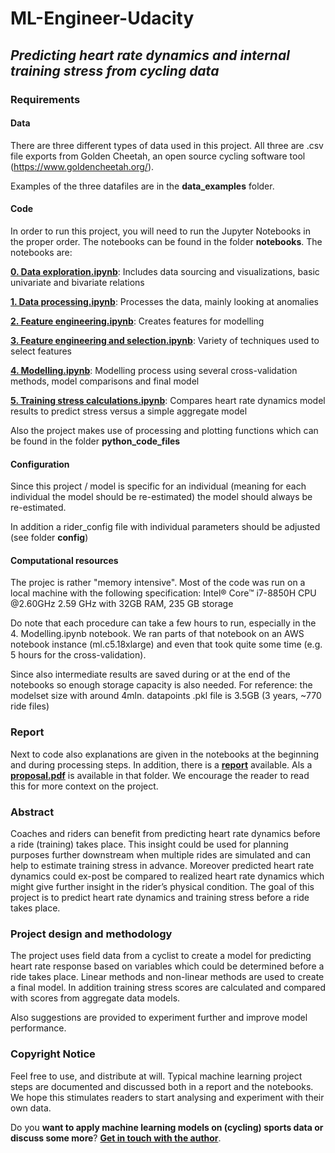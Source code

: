 # ML-Engineer-Udacity

## _Predicting heart rate dynamics and internal training stress from cycling data_

### Requirements

#### Data

There are three different types of data used in this project. All three are .csv file exports from Golden Cheetah, an open source cycling software tool (https://www.goldencheetah.org/).

Examples of the three datafiles are in the **data_examples** folder. 

#### Code

In order to run this project, you will need to run the Jupyter Notebooks in the proper order. The notebooks can be found in the folder **notebooks**. The notebooks are:

[**0. Data exploration.ipynb**](https://github.com/RuudVelo/ML-Engineer-Udacity/blob/main/notebooks/0.%20Data%20exploration.ipynb): Includes data sourcing and visualizations, basic univariate and bivariate relations

[**1. Data processing.ipynb**](https://github.com/RuudVelo/ML-Engineer-Udacity/blob/main/notebooks/1.%20Data%20processing.ipynb): Processes the data, mainly looking at anomalies

[**2. Feature engineering.ipynb**](https://github.com/RuudVelo/ML-Engineer-Udacity/blob/main/notebooks/2.%20Feature%20engineering.ipynb): Creates features for modelling

[**3. Feature engineering and selection.ipynb**](https://github.com/RuudVelo/ML-Engineer-Udacity/blob/main/notebooks/3.%20Feature%20engineering%20and%20selection.ipynb): Variety of techniques used to select features

[**4. Modelling.ipynb**](https://github.com/RuudVelo/ML-Engineer-Udacity/blob/main/notebooks/4.%20Modelling.ipynb): Modelling process using several cross-validation methods, model comparisons and final model

[**5. Training stress calculations.ipynb**](https://github.com/RuudVelo/ML-Engineer-Udacity/blob/main/notebooks/5.%20Training%20stress%20calculations.ipynb): Compares heart rate dynamics model results to predict stress versus a simple aggregate model

Also the project makes use of processing and plotting functions which can be found in the folder **python_code_files**

#### Configuration

Since this project / model is specific for an individual (meaning for each individual the model should be re-estimated) the model should always be re-estimated.

In addition a rider_config file with individual parameters should be adjusted (see folder **config**)

#### Computational resources

The projec is rather "memory intensive". Most of the code was run on a local machine with the following specification: Intel® Core™ i7-8850H CPU @2.60GHz 2.59 GHz with 32GB RAM, 235 GB storage

Do note that each procedure can take a few hours to run, especially in the 4. Modelling.ipynb notebook. We ran parts of that notebook on an AWS notebook instance (ml.c5.18xlarge) and even that took quite some time (e.g. 5 hours for the cross-validation). 

Since also intermediate results are saved during or at the end of the notebooks so enough storage capacity is also needed. For reference: the modelset size with around 4mln. datapoints .pkl file is 3.5GB (3 years, ~770 ride files)

### Report

Next to code also explanations are given in the notebooks at the beginning and during processing steps. In addition, there is a [**report**](https://github.com/RuudVelo/ML-Engineer-Udacity/blob/main/report/report.pdf) available. Als a [**proposal.pdf**](https://github.com/RuudVelo/ML-Engineer-Udacity/blob/main/report/proposal.pdf) is available in that folder. We encourage the reader to read this for more context on the project.

### Abstract

Coaches and riders can benefit from predicting heart rate dynamics before a ride (training) takes place. This insight could be used for planning purposes further downstream when multiple rides are simulated and can help to estimate training stress in advance. Moreover predicted heart rate dynamics could ex-post be compared to realized heart rate dynamics which might give further insight in the rider’s physical condition. The goal of this project is to predict heart rate dynamics and training stress before a ride takes place.

### Project design and methodology

The project uses field data from a cyclist to create a model for predicting heart rate response based on variables which could be determined before a ride takes place. Linear methods and non-linear methods are used to create a final model. In addition training stress scores are calculated and compared with scores from aggregate data models.

Also suggestions are provided to experiment further and improve model performance. 

### Copyright Notice

Feel free to use, and distribute at will. Typical machine learning project steps are documented and discussed both in a report and the notebooks. We hope this stimulates readers to start analysing and experiment with their own data. 

Do you **want to apply machine learning models on (cycling) sports data or discuss some more**? [**Get in touch with the author**](https://github.com/RuudVelo).
